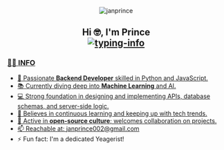 <p align="center"> <img src="https://komarev.com/ghpvc/?username=janprince&label=Profile%20views&color=0e75b6&style=flat" alt="janprince" /> </p>

<h2 align="center">
    Hi 🤓, I'm Prince<br>
    <a href="https://github.com/Redeemm">
        <img src="https://readme-typing-svg.herokuapp.com/?lines=Backend%20Engineer👨‍💻;Python;C#;.NET%20Developer%20💹;Actor🔬&font=Fira&center=true&width=380&height=38&color=0056D2&vCenter=true&size=18&pause=1000" alt="typing-info">
<!--     </a>
    <a href="https://github.com/ladunjexa">
        <img src="https://github.com/Redeemm/Redeemm/blob/output/github-contribution-grid-snake.gif" alt="snake" height="70%" width="70%"/>
    </a> -->
</h2>


### 🧑‍💻 **INFO**
- 👋 Passionate **Backend Developer** skilled in Python and JavaScript.
- 📚 Currently diving deep into **Machine Learning** and AI.
- 💻 Strong foundation in designing and implementing APIs, database schemas, and server-side logic.
- 🌱 Believes in continuous learning and keeping up with tech trends.
- 🤝 Active in **open-source culture**; welcomes collaboration on projects.
- 📫 Reachable at: janprince002@gmail.com
- ⚡ Fun fact: I'm a dedicated Yeagerist! 
<br />




<!---
JanPrince/JanPrince is a ✨ special ✨ repository because its `README.md` (this file) appears on your GitHub profile.
You can click the Preview link to take a look at your changes.
--->
